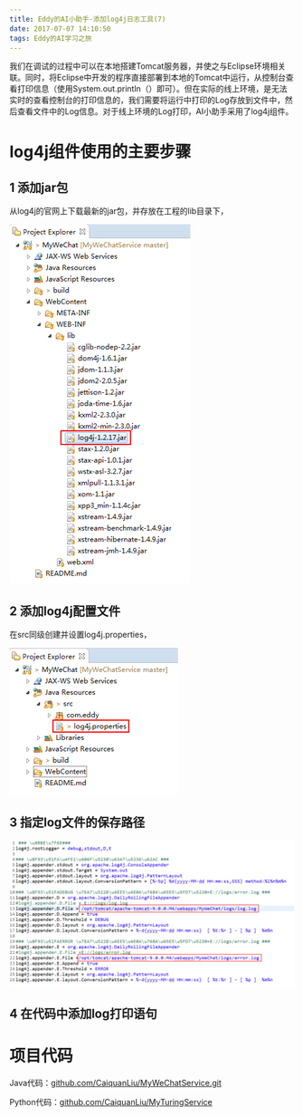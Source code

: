 ```yaml
---
title: Eddy的AI小助手-添加log4j日志工具(7)
date: 2017-07-07 14:10:50
tags: Eddy的AI学习之旅
---
```

我们在调试的过程中可以在本地搭建Tomcat服务器，并使之与Eclipse环境相关联。同时，将Eclipse中开发的程序直接部署到本地的Tomcat中运行，从控制台查看打印信息（使用System.out.println（）即可）。但在实际的线上环境，是无法实时的查看控制台的打印信息的，我们需要将运行中打印的Log存放到文件中，然后查看文件中的Log信息。对于线上环境的Log打印，AI小助手采用了log4j组件。

# log4j组件使用的主要步骤

## 1 添加jar包

从log4j的官网上下载最新的jar包，并存放在工程的lib目录下，

![添加依赖jar包](Eddy的AI小助手-添加log4j日志工具-7/添加依赖jar包.png)

## 2 添加log4j配置文件

在src同级创建并设置log4j.properties，

![添加log4j配置文件](Eddy的AI小助手-添加log4j日志工具-7/添加log4j配置文件.png)

## 3 指定log文件的保存路径

![设置log保存目录](Eddy的AI小助手-添加log4j日志工具-7/设置log保存目录.png)

## 4 在代码中添加log打印语句

# 项目代码

Java代码：[github.com/CaiquanLiu/MyWeChatService.git](github.com/CaiquanLiu/MyWeChatService.git)

Python代码：[github.com/CaiquanLiu/MyTuringService](github.com/CaiquanLiu/MyTuringService)